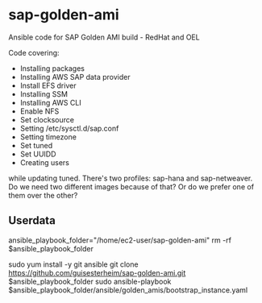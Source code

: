 # sap-golden-ami
Ansible code for SAP Golden AMI build - RedHat and OEL

Code covering:
- Installing packages
- Installing AWS SAP data provider
- Install EFS driver
- Installing SSM
- Installing AWS CLI
- Enable NFS
- Set clocksource
- Setting /etc/sysctl.d/sap.conf
- Setting timezone
- Set tuned
- Set UUIDD
- Creating users

while updating tuned. There's two profiles: sap-hana and sap-netweaver. Do we need two different images because of that? Or do we prefer one of them over the other?


## Userdata

ansible_playbook_folder="/home/ec2-user/sap-golden-ami"
rm -rf $ansible_playbook_folder

sudo yum install -y git ansible
git clone https://github.com/guisesterheim/sap-golden-ami.git $ansible_playbook_folder
sudo ansible-playbook $ansible_playbook_folder/ansible/golden_amis/bootstrap_instance.yaml

